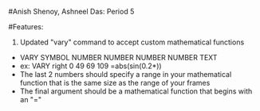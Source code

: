 #Anish Shenoy, Ashneel Das: Period 5

#Features:
1) Updated "vary" command to accept custom mathematical functions
  - VARY SYMBOL NUMBER NUMBER NUMBER NUMBER TEXT
  - ex: VARY right 0 49 69 109 =abs(sin(0.2*))
  - The last 2 numbers should specify a range in your mathematical function that is the same size as the range of your frames
  - The final argument should be a mathematical function that begins with an "="
